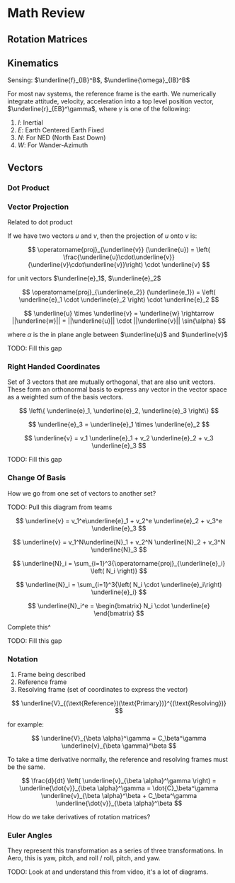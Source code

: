 # Math Review

## Rotation Matrices

## Kinematics

Sensing: $\underline{f}_{IB}^B$, $\underline{\omega}_{IB}^B$

For most nav systems, the reference frame is the earth.
We numerically integrate attitude, velocity, acceleration into a top level position vector, $\underline{r}_{EB}^\gamma$, where $\gamma$ is one of the following:

1. $I$: Inertial
2. $E$: Earth Centered Earth Fixed
3. $N$: For NED (North East Down)
4. $W$: For Wander-Azimuth

## Vectors

### Dot Product

### Vector Projection

Related to dot product

If we have two vectors $u$ and $v$, then the projection of $u$ onto $v$ is:

$$
\operatorname{proj}_{\underline{v}} (\underline{u}) = \left( \frac{\underline{u}\cdot\underline{v}}{\underline{v}\cdot\underline{v}}\right) \cdot \underline{v}
$$

for unit vectors $\underline{e}_1$, $\underline{e}_2$

$$
\operatorname{proj}_{\underline{e_2}} (\underline{e_1}) = \left( \underline{e}_1 \cdot \underline{e}_2 \right) \cdot \underline{e}_2
$$

$$
\underline{u} \times \underline{v} = \underline{w} \rightarrow ||\underline{w}|| = ||\underline{u}|| \cdot ||\underline{v}|| \sin{\alpha}
$$

where $\alpha$ is the in plane angle between $\underline{u}$ and $\underline{v}$

TODO: Fill this gap

### Right Handed Coordinates

Set of 3 vectors that are mutually orthogonal, that are also unit vectors.
These form an orthonormal basis to express any vector in the vector space as a weighted sum of the basis vectors.

$$
\left\{ \underline{e}_1, \underline{e}_2, \underline{e}_3 \right\}
$$

$$
\underline{e}_3 = \underline{e}_1 \times \underline{e}_2
$$

$$
\underline{v} = v_1 \underline{e}_1 + v_2 \underline{e}_2 + v_3 \underline{e}_3
$$

TODO: Fill this gap

### Change Of Basis

How we go from one set of vectors to another set?

TODO: Pull this diagram from teams

$$
\underline{v} = v_1^e\underline{e}_1 + v_2^e \underline{e}_2 + v_3^e \underline{e}_3
$$

$$
\underline{v} = v_1^N\underline{N}_1 + v_2^N \underline{N}_2 + v_3^N \underline{N}_3
$$

$$
\underline{N}_i = \sum_{i=1}^3{\operatorname{proj}_{\underline{e}_i} \left( N_i \right)}
$$

$$
\underline{N}_i = \sum_{i=1}^3{\left( N_i \cdot \underline{e}_i\right) \underline{e}_i}
$$

$$
\underline{N}_i^e = \begin{bmatrix}
    N_i \cdot \underline{e}
\end{bmatrix}
$$

Complete this^

TODO: Fill this gap

### Notation

1. Frame being described
2. Reference frame
3. Resolving frame (set of coordinates to express the vector)

$$
\underline{V}_{(\text{Reference})(\text{Primary})}^{(\text{Resolving})}
$$

for example:

$$
\underline{V}_{\beta \alpha}^\gamma = C_\beta^\gamma \underline{v}_{\beta \gamma}^\beta
$$

To take a time derivative normally, the reference and resolving frames must be the same.

$$
\frac{d}{dt} \left( \underline{v}_{\beta \alpha}^\gamma \right) = \underline{\dot{v}}_{\beta \alpha}^\gamma = \dot{C}_\beta^\gamma \underline{v}_{\beta \alpha}^\beta + C_\beta^\gamma \underline{\dot{v}}_{\beta \alpha}^\beta
$$

How do we take derivatives of rotation matrices?

### Euler Angles

They represent this transformation as a series of three transformations.
In Aero, this is yaw, pitch, and roll / roll, pitch, and yaw.

TODO: Look at and understand this from video, it's a lot of diagrams.

